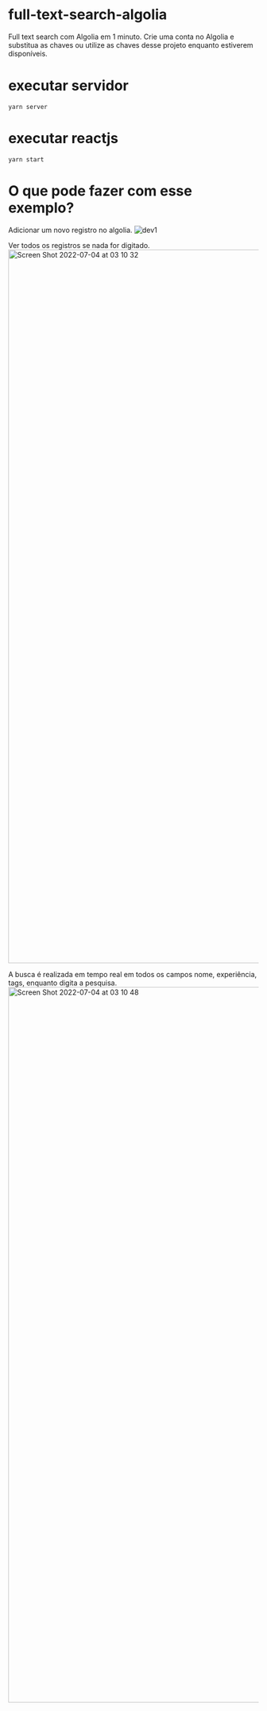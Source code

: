# full-text-search-algolia
Full text search com Algolia em 1 minuto. Crie uma conta no Algolia e substitua as chaves ou utilize as chaves desse projeto enquanto estiverem disponíveis.


# executar servidor
`yarn server`

# executar reactjs
`yarn start`

# O que pode fazer com esse exemplo? 
Adicionar um novo registro no algolia.
![dev1](https://user-images.githubusercontent.com/3135444/177097778-d414c856-a544-43e7-b3af-c3c3cd936e84.jpg)

Ver todos os registros se nada for digitado.
<img width="1436" alt="Screen Shot 2022-07-04 at 03 10 32" src="https://user-images.githubusercontent.com/3135444/177097812-5c2ad0e4-e076-4a8c-a675-573d3b482f8a.png">

A busca é realizada em tempo real em todos os campos nome, experiência, tags, enquanto digita a pesquisa.
<img width="1440" alt="Screen Shot 2022-07-04 at 03 10 48" src="https://user-images.githubusercontent.com/3135444/177097867-2f5c837e-7928-4200-b713-d17b2f6928de.png">
